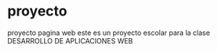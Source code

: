 # proyecto
proyecto pagina web
este es un proyecto escolar para la clase DESARROLLO DE APLICACIONES WEB
